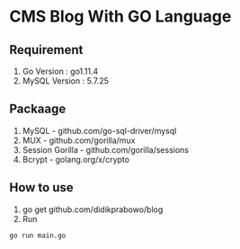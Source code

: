 # CMS Blog With GO Language

## Requirement
1. Go Version : go1.11.4
2. MySQL Version : 5.7.25
## Packaage
1. MySQL - github.com/go-sql-driver/mysql
2. MUX - github.com/gorilla/mux
3. Session Gorilla - github.com/gorilla/sessions
4. Bcrypt - golang.org/x/crypto

## How to use
1. go get github.com/didikprabowo/blog
2. Run 
```
go run main.go
```